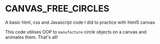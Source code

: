 # CANVAS_FREE_CIRCLES
A basic html, css and Javascript code I did to practice with html5 canvas

This code utilises OOP to `manufacture` circle objects on a canvas and animates them. That's all!
